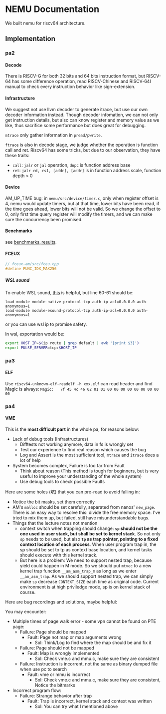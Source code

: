 # NEMU Documentation

We built nemu for riscv64 architecture.

## Implementation

### pa2

#### Decode

There is RISCV-G for both 32 bits and 64 bits instruction format, but RISCV-64 has some difference operation, read RISCV-Chinese and RISCV-64I manual to check every instruction behavior like sign-extension.

#### Infrastructure

We suggest not use llvm decoder to generate itrace, but use our own decoder information instead. Though decoder infomation, we can not only get instruction details, but also can know register and memory value as we like, thus sacrifice some performance but does great for debugging.

`mtrace` only gather information in `pread/pwrite`.

`ftrace` is also in decode stage, we judge whether the operation is function call and ret. Riscv64 has some tricks, but due to our observation, they have these traits:

- `call`: `jalr` or `jal` operation, `dnpc` is function address base
- `ret`: `jalr rd, rs1, [addr], [addr]` is in function address scale, function depth > 0

#### Device

AM_UP_TIME bug: in `nemu/src/device/timer.c`, only when register offset is 4, nemu would update timers, but at that time, lower bits have been read, if the time goes ahead, lower bits will not be valid. So we change the offset to 0, only first time query register will modify the timers, and we can make sure the concurrency been promised.

#### Benchmarks

see [benchmarks_results](./benchmarks.md).

#### FCEUX

```C
// fceux-am/src/fceu.cpp
#define FUNC_IDX_MAX256
```

##### WSL sound

To enable WSL sound, [this](https://x410.dev/cookbook/wsl/enabling-sound-in-wsl-ubuntu-let-it-sing/) is helpful, but line 60-61 should be:

```
load-module module-native-protocol-tcp auth-ip-acl=0.0.0.0 auth-anonymous=1
load-module module-esound-protocol-tcp auth-ip-acl=0.0.0.0 auth-anonymous=1
```

or you can use wsl ip to promise safety.

In wsl, exportation would be:

```sh
export HOST_IP=$(ip route | grep default | awk '{print $3}')
export PULSE_SERVER=tcp:$HOST_IP
```

### pa3

#### ELF

Use `riscv64-unknown-elf-readelf -h xxx.elf` can read header and find Magic is always: `Magic:   7f 45 4c 46 02 01 01 00 00 00 00 00 00 00 00 00`

### pa4

#### VME

This is the **most difficult part** in the whole pa, for reasons below:

- Lack of debug tools (Infrastructures)
    - Difftests not working anymore, data in fs is wrongly set
    - Test our experience to find real reason which causes the bug
    - Log and Assert is the most sufficient tool, `mtrace` and `itrace` does a lot of help
- System becomes complex, Failure is too far from Fault
    - Think about reason (This method is tough for beginners, but is very useful to improve your understanding of the whole system)
    - Use debug tools to check possible Faults

Here are some holes (坑) that you can pre-read to avoid falling in:

- Notice the bit masks, set them correctly
- AM's `malloc` should be set carefully, separated from nanos' `new_page`. There is an easy way to resolve this: divide the free memory space. I've tried to mix them up, but failed, still have misunderstandable bugs.
- Things that the lecture notes not mention
    - context switch when trapping should change: **`sp` should not be the one used in user stack, but shall be set to kernel stack**. So not only `sp` needs to be used, but also **`tp` as trap pointer, pointing to a fixed context location of each process**. When user program trap in, the sp should be set to tp as context base location, and kernel tasks should execute with this kernel stack.
    - But here is a problem: We need to support nested trap, because yield could happen in M mode. So we should put `mtvec` to a new kernel trap function `__am_asm_trap_m` as long as we enter `__am_asm_trap`. As we should support nested trap, we can simply make `sp` decrease `CONTEXT_SIZE` each time as original code. Current environment is at high priviledge mode, sp is on kernel stack of course.

Here are bug recordings and solutions, maybe helpful:

You may encounter:

- Multiple times of page walk error - some vpn cannot be found on PTE page:
    - Failure: Page should be mapped
        - Fault: Page not map or map arguments wrong
            - Sol: Think/Log to find where the map should be and fix it
    - Failure: Page should not be mapped
        - Fault: Map is wrongly implemented
            - Sol: Check vme.c and mmu.c, make sure they are consistent
    - Failure: Instruction is incorrent, not the same as binary dumped file when use pc to search
        - Fault: vme or mmu is incorrect
            - Sol: Check vme.c and mmu.c, make sure they are consistent, Notice the bitmarks
- Incorrect program flow:
    - Failure: Strange behavior after trap
        - Fault: Trap is incorrect, kernel stack and context was written
            - Sol: You can try what I mentioned above